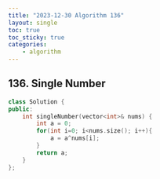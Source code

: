 ```yaml
---
title: "2023-12-30 Algorithm 136"
layout: single
toc: true
toc_sticky: true
categories:     
    - algorithm
---
```


## 136. Single Number


```c++
class Solution {
public:
    int singleNumber(vector<int>& nums) {
        int a = 0;
        for(int i=0; i<nums.size(); i++){
            a = a^nums[i];
        }
        return a;
    }
};
```
